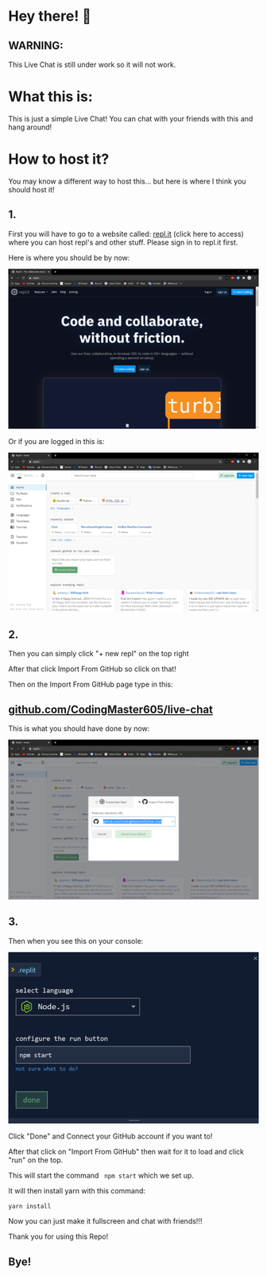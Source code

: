 # Hey there! 👋

## WARNING: 

This  Live Chat is still under work so it will not work.

# What this is:

This is just a simple Live Chat! You can chat with your friends with this and hang around!

# How to host it?

You may know a different way to host this... but here is where I think you should host it!

## 1.

First you will have to go to a website called: [repl.it](https://repl.it) (click here to access) where you can host repl's and other stuff. Please sign in to repl.it first.

Here is where you should be by now:

<img src="repl.it-github-instruction1.PNG"></img>

Or if you are logged in this is:

<img src="repl.it-instructions-2.PNG"></img>


## 2.

Then you can simply click "+ new repl" on the top right

After that click Import From GitHub so click on that!

Then on the Import From GitHub page type in this:

## [github.com/CodingMaster605/live-chat](https://github.com/CodingMaster605/live-chat)

This is what you should have done by now:

<img src="github-repl.it-instructions-3.PNG"></img>

## 3.

Then when you see this on your console:

<img src="github-instructions-repl.it-4.PNG">

Click "Done" and Connect your GitHub account if you want to!

After that click on "Import From GitHub" then wait for it to load and click "run" on the top.


This will start the command ``` npm start``` which we set up. 

It will then install yarn with this command:

```bash
yarn install
```

Now you can just make it fullscreen and chat with friends!!!

Thank you for using this Repo!

## Bye!